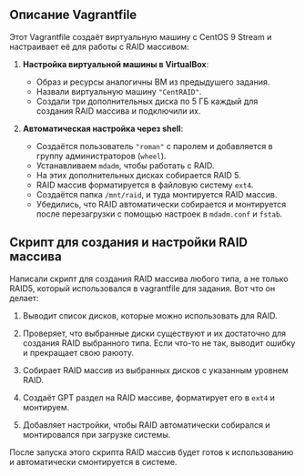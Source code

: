 ## Описание Vagrantfile

Этот Vagrantfile создаёт виртуальную машину с CentOS 9 Stream и настраивает её для работы с RAID массивом:

1. **Настройка виртуальной машины в VirtualBox**:
   - Образ и ресурсы аналогичны ВМ из предыдушего задания.
   - Назвали виртуальную машину `"CentRAID"`.
   - Создали три дополнительных диска по 5 ГБ каждый для создания RAID массива и подключили их.

2. **Автоматическая настройка через shell**:
   - Создаётся пользователь `"roman"` с паролем и добавляется в группу администраторов (`wheel`).
   - Устанавливаем `mdadm`, чтобы работать с RAID.
   - На этих дополнительных дисках собирается RAID 5.
   - RAID массив форматируется в файловую систему `ext4`.
   - Создаётся папка `/mnt/raid`, и туда монтируется RAID массив.
   - Убедились, что RAID автоматически собирается и монтируется после перезагрузки с помощью настроек в `mdadm.conf` и `fstab`.


## Скрипт для создания и настройки RAID массива

Написали скрипт для создания RAID массива любого типа, а не только RAID5, который использовался в vagrantfile для задания. Вот что он делает:

1. Выводит список дисков, которые можно использовать для RAID.

2. Проверяет, что выбранные диски существуют и их достаточно для создания RAID выбранного типа. Если что-то не так, выводит ошибку и прекращает свою раюоту.

3. Собирает RAID массив из выбранных дисков с указанным уровнем RAID.

4. Создаёт GPT раздел на RAID массиве, форматирует его в `ext4` и монтируем.

5. Добавляет настройки, чтобы RAID автоматически собирался и монтировался при загрузке системы.

После запуска этого скрипта RAID массив будет готов к использованию и автоматически смонтируется в системе.
